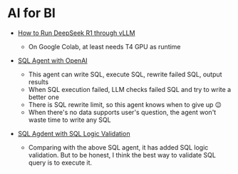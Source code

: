 # AI for BI

* [How to Run DeepSeek R1 through vLLM][2]
  * On Google Colab, at least needs T4 GPU as runtime 

* [SQL Agent with OpenAI][1]
  * This agent can write SQL, execute SQL, rewrite failed SQL, output results 
  * When SQL execution failed, LLM checks failed SQL and try to write a better one
  * There is SQL rewrite limit, so this agent knows when to give up 😉
  * When there's no data supports user's question, the agent won't waste time to write any SQL
 
* [SQL Agdent with SQL Logic Validation][3]
  * Comparing with the above SQL agent, it has added SQL logic validation. But to be honest, I think the best way to validate SQL query is to execute it.


[1]:https://github.com/hanhanwu/Hanhan_LangGraph_Exercise/blob/main/AI_for_BI/sql_agent_openai.ipynb
[2]:https://github.com/hanhanwu/Hanhan_LangGraph_Exercise/blob/main/AI_for_BI/run_deepseek_r1.ipynb
[3]:https://github.com/hanhanwu/Hanhan_LangGraph_Exercise/blob/main/AI_for_BI/sql_agent_with_validation.ipynb
